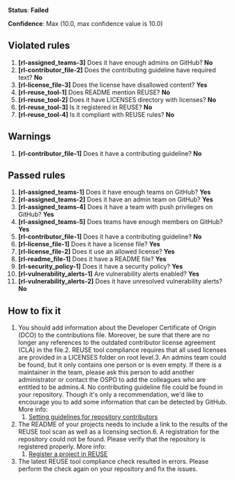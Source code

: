 **Status**: **Failed**

**Confidence**: Max (10.0, max confidence value is 10.0)

## Violated rules

1.  **[rl-assigned_teams-3]** Does it have enough admins on GitHub? **No**
1.  **[rl-contributor_file-2]** Does the contributing guideline have required text? **No**
1.  **[rl-license_file-3]** Does the license have disallowed content? **Yes**
1.  **[rl-reuse_tool-1]** Does README mention REUSE? **No**
1.  **[rl-reuse_tool-2]** Does it have LICENSES directory with licenses? **No**
1.  **[rl-reuse_tool-3]** Is it registered in REUSE? **No**
1.  **[rl-reuse_tool-4]** Is it compliant with REUSE rules? **No**


## Warnings

1.  **[rl-contributor_file-1]** Does it have a contributing guideline? **No**




## Passed rules

1.  **[rl-assigned_teams-1]** Does it have enough teams on GitHub? **Yes**
1.  **[rl-assigned_teams-2]** Does it have an admin team on GitHub? **Yes**
1.  **[rl-assigned_teams-4]** Does it have a team with push privileges on GitHub? **Yes**
1.  **[rl-assigned_teams-5]** Does teams have enough members on GitHub? **Yes**
1.  **[rl-contributor_file-1]** Does it have a contributing guideline? **No**
1.  **[rl-license_file-1]** Does it have a license file? **Yes**
1.  **[rl-license_file-2]** Does it use an allowed license? **Yes**
1.  **[rl-readme_file-1]** Does it have a README file? **Yes**
1.  **[rl-security_policy-1]** Does it have a security policy? **Yes**
1.  **[rl-vulnerability_alerts-1]** Are vulnerability alerts enabled? **Yes**
1.  **[rl-vulnerability_alerts-2]** Does it have unresolved vulnerability alerts? **No**


## How to fix it

1.  You should add information about the Developer Certificate of Origin (DCO) to the contributions file. Moreover, be sure that there are no longer any references to the outdated contributor license agreement (CLA) in the file.2.  REUSE tool compliance requires that all used licenses are provided in a LICENSES folder on root level.3.  An admins team could be found, but it only contains one person or is even empty. If there is a maintainer in the team, please ask this person to add another administrator or contact the OSPO to add the colleagues who are entitled to be admins.4.  No contributing guideline file could be found in your repository. Though it's only a recommendation, we'd like to encourage you to add some information that can be detected by GitHub.
    More info:
    1.  [Setting guidelines for repository contributors](https://docs.github.com/en/communities/setting-up-your-project-for-healthy-contributions/setting-guidelines-for-repository-contributors#adding-a-contributing-file)
5.  The README of your projects needs to include a link to the results of the REUSE tool scan as well as a licensing section.6.  A registration for the repository could not be found. Please verify that the repository is registered properly.
    More info:
    1.  [Register a project in REUSE](https://api.reuse.software/register)
7.  The latest REUSE tool compliance check resulted in errors. Please perform the check again on your repository and fix the issues.
